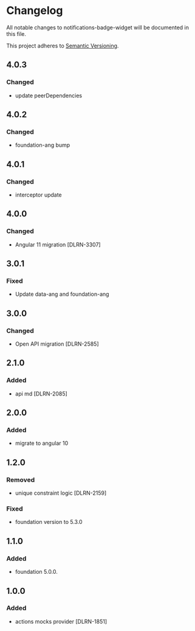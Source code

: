 # Changelog

All notable changes to notifications-badge-widget will be documented in this file.

This project adheres to [Semantic Versioning](http://semver.org/spec/v2.0.0.html).

## 4.0.3
### Changed
- update peerDependencies

## 4.0.2
### Changed
- foundation-ang bump

## 4.0.1
### Changed
- interceptor update

## 4.0.0
### Changed
- Angular 11 migration [DLRN-3307]

## 3.0.1
### Fixed
- Update data-ang and foundation-ang

## 3.0.0
### Changed
- Open API migration [DLRN-2585]

## 2.1.0
### Added
- api md [DLRN-2085]

## 2.0.0
### Added
- migrate to angular 10 

## 1.2.0
### Removed
- unique constraint logic [DLRN-2159]

### Fixed
- foundation version to 5.3.0

## 1.1.0
### Added
- foundation 5.0.0.

## 1.0.0

### Added

- actions mocks provider [DLRN-1851]
